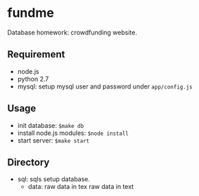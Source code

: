 # fundme
Database homework: crowdfunding website.

## Requirement
- node.js
- python 2.7
- mysql: setup mysql user and password under ```app/config.js```	

## Usage  
- init database: ```$make db```
- install node.js modules: ```$node install```
- start server: ```$make start```

## Directory  
- sql: sqls setup database. 
    - data: raw data in tex raw data in text
